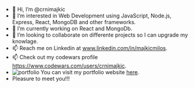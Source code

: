 - 👋 Hi, I’m @crnimajkic
- 👀 I’m interested in Web Development using JavaScript, Node.js, Express, React, MongoDB and other frameworks.
- 🌱 I’m currently working on React and MongoDb.
- 💞️ I’m looking to collaborate on differente projects so I can upgrade my knowlage.
- 📫 Reach me on Linkedin at www.linkedin.com/in/majkicmilos.
- 📫 Check out my codewars profile https://www.codewars.com/users/crnimajkic.
-  ![portfolio](https://user-images.githubusercontent.com/105221872/210175847-14af3366-0fd2-4c85-8bf6-d2eccd333225.png)   You can visit my portfolio website [here](https://crnimajkics-portfolio.webflow.io/).
- Pleasure to meet you!!!
<!---
crnimajkic/crnimajkic is a ✨ special ✨ repository because its `README.md` (this file) appears on your GitHub profile.
You can click the Preview link to take a look at your changes.
--->
